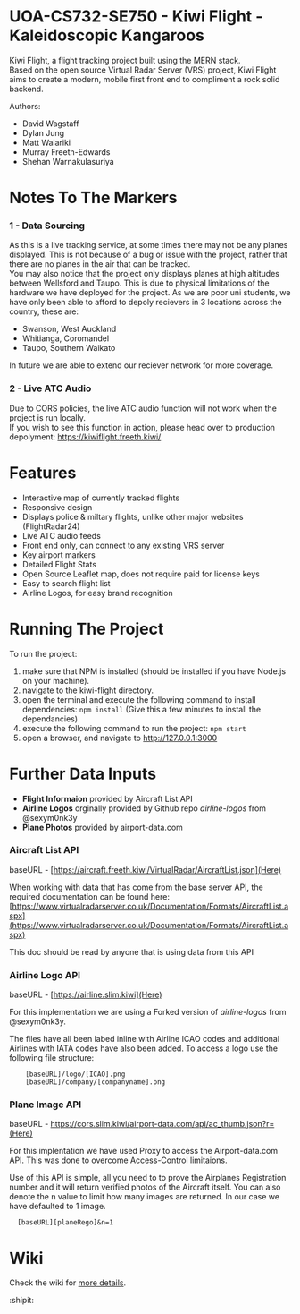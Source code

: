 # UOA-CS732-SE750 - Kiwi Flight - Kaleidoscopic Kangaroos
Kiwi Flight, a flight tracking project built using the MERN stack.
<br>Based on the open source Virtual Radar Server (VRS) project, Kiwi Flight aims to create a modern, mobile first front end to compliment a rock solid backend.

Authors:
* David Wagstaff
* Dylan Jung
* Matt Waiariki
* Murray Freeth-Edwards
* Shehan Warnakulasuriya



# Notes To The Markers
### 1 - Data Sourcing
As this is a live tracking service, at some times there may not be any planes displayed.
This is not because of a bug or issue with the project, rather that there are no planes in the air that can be tracked.
<br>You may also notice that the project only displays planes at high altitudes between Wellsford and Taupo.
This is due to physical limitations of the hardware we have deployed for the project.
As we are poor uni students, we have only been able to afford to depoly recievers in 3 locations across the country, these are:
* Swanson, West Auckland
* Whitianga, Coromandel
* Taupo, Southern Waikato

In future we are able to extend our reciever network for more coverage.

### 2 - Live ATC Audio
Due to CORS policies, the live ATC audio function will not work when the project is run locally.
<br>If you wish to see this function in action, please head over to production depolyment: https://kiwiflight.freeth.kiwi/



# Features
* Interactive map of currently tracked flights
* Responsive design
* Displays police & miltary flights, unlike other major websites (FlightRadar24)
* Live ATC audio feeds
* Front end only, can connect to any existing VRS server
* Key airport markers
* Detailed Flight Stats
* Open Source Leaflet map, does not require paid for license keys
* Easy to search flight list
* Airline Logos, for easy brand recognition



# Running The Project
To run the project:
1) make sure that NPM is installed (should be installed if you have Node.js on your machine).
2) navigate to the kiwi-flight directory.
3) open the terminal and execute the following command to install dependencies: `npm install` (Give this a few minutes to install the dependancies)
4) execute the following command to run the project: `npm start`
5) open a browser, and navigate to http://127.0.0.1:3000


# Further Data Inputs

- **Flight Informaion** provided by Aircraft List API
- **Airline Logos** orginally provided by Github repo _airline-logos_ from @sexym0nk3y
- **Plane Photos** provided by airport-data.com

### Aircraft List API
baseURL -  [https://aircraft.freeth.kiwi/VirtualRadar/AircraftList.json](Here)

When working with data that has come from the base server API, the required documentation can be found here: [https://www.virtualradarserver.co.uk/Documentation/Formats/AircraftList.aspx](https://www.virtualradarserver.co.uk/Documentation/Formats/AircraftList.aspx)

This doc should be read by anyone that is using data from this API

### Airline Logo API
baseURL -  [https://airline.slim.kiwi](Here)

For this implementation we are using a Forked version of _airline-logos_ from @sexym0nk3y.

The files have all been labed inline with Airline ICAO codes and additional Airlines with IATA codes have also been added. To access a logo use the following file structure:
```
    [baseURL]/logo/[ICAO].png
    [baseURL]/company/[companyname].png
```

### Plane Image API
baseURL - https://cors.slim.kiwi/airport-data.com/api/ac_thumb.json?r=(Here)

For this implentation we have used Proxy to access the Airport-data.com API. This was done to overcome Access-Control limitaions.

Use of this API is simple, all you need to to prove the Airplanes Registration number and it will return verified photos of the Aircraft itself. You can also denote the n value to limit how many images are returned. In our case we have defaulted to 1 image.
```
  [baseURL][planeRego]&n=1
```

# Wiki
Check the wiki for [more details](https://github.com/UOA-CS732-SE750-Students-2022/project-group-kaleidoscopic-kangaroos/wiki).

:shipit:
